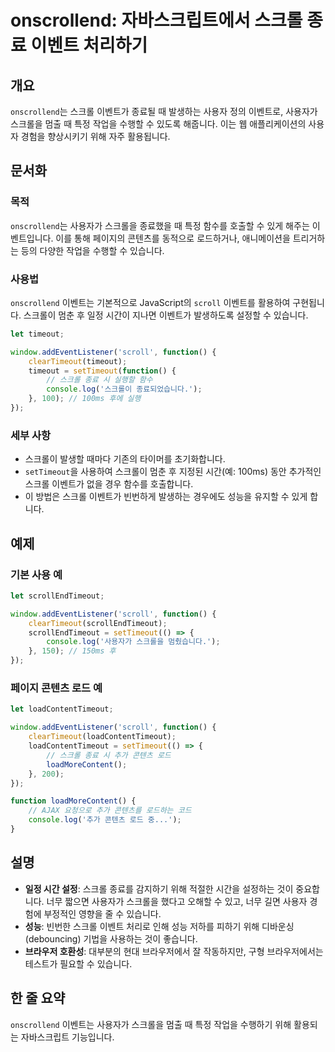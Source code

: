 <!--
Meta Description: # onscrollend: 자바스크립트에서 스크롤 종료 이벤트 처리하기 ## 개요 `onscrollend`는 스크롤 이벤트가 종료될 때 발생하는 사용자 정의 이벤트로, 사용자가 스크롤을 멈출 때 특정 작업을 수행할 수 있도록 해줍니다. 이는 웹 애플리케이션의 사용자 경...
Meta Keywords: 스크롤, onscrollend, 사용자가, 스크롤을, function
-->

# onscrollend: 자바스크립트에서 스크롤 종료 이벤트 처리하기

## 개요
`onscrollend`는 스크롤 이벤트가 종료될 때 발생하는 사용자 정의 이벤트로, 사용자가 스크롤을 멈출 때 특정 작업을 수행할 수 있도록 해줍니다. 이는 웹 애플리케이션의 사용자 경험을 향상시키기 위해 자주 활용됩니다.

## 문서화
### 목적
`onscrollend`는 사용자가 스크롤을 종료했을 때 특정 함수를 호출할 수 있게 해주는 이벤트입니다. 이를 통해 페이지의 콘텐츠를 동적으로 로드하거나, 애니메이션을 트리거하는 등의 다양한 작업을 수행할 수 있습니다.

### 사용법
`onscrollend` 이벤트는 기본적으로 JavaScript의 `scroll` 이벤트를 활용하여 구현됩니다. 스크롤이 멈춘 후 일정 시간이 지나면 이벤트가 발생하도록 설정할 수 있습니다.

```javascript
let timeout;

window.addEventListener('scroll', function() {
    clearTimeout(timeout);
    timeout = setTimeout(function() {
        // 스크롤 종료 시 실행할 함수
        console.log('스크롤이 종료되었습니다.');
    }, 100); // 100ms 후에 실행
});
```

### 세부 사항
- 스크롤이 발생할 때마다 기존의 타이머를 초기화합니다.
- `setTimeout`을 사용하여 스크롤이 멈춘 후 지정된 시간(예: 100ms) 동안 추가적인 스크롤 이벤트가 없을 경우 함수를 호출합니다.
- 이 방법은 스크롤 이벤트가 빈번하게 발생하는 경우에도 성능을 유지할 수 있게 합니다.

## 예제
### 기본 사용 예
```javascript
let scrollEndTimeout;

window.addEventListener('scroll', function() {
    clearTimeout(scrollEndTimeout);
    scrollEndTimeout = setTimeout(() => {
        console.log('사용자가 스크롤을 멈췄습니다.');
    }, 150); // 150ms 후
});
```

### 페이지 콘텐츠 로드 예
```javascript
let loadContentTimeout;

window.addEventListener('scroll', function() {
    clearTimeout(loadContentTimeout);
    loadContentTimeout = setTimeout(() => {
        // 스크롤 종료 시 추가 콘텐츠 로드
        loadMoreContent();
    }, 200);
});

function loadMoreContent() {
    // AJAX 요청으로 추가 콘텐츠를 로드하는 코드
    console.log('추가 콘텐츠 로드 중...');
}
```

## 설명
- **일정 시간 설정**: 스크롤 종료를 감지하기 위해 적절한 시간을 설정하는 것이 중요합니다. 너무 짧으면 사용자가 스크롤을 했다고 오해할 수 있고, 너무 길면 사용자 경험에 부정적인 영향을 줄 수 있습니다.
- **성능**: 빈번한 스크롤 이벤트 처리로 인해 성능 저하를 피하기 위해 디바운싱(debouncing) 기법을 사용하는 것이 좋습니다.
- **브라우저 호환성**: 대부분의 현대 브라우저에서 잘 작동하지만, 구형 브라우저에서는 테스트가 필요할 수 있습니다.

## 한 줄 요약
`onscrollend` 이벤트는 사용자가 스크롤을 멈출 때 특정 작업을 수행하기 위해 활용되는 자바스크립트 기능입니다.